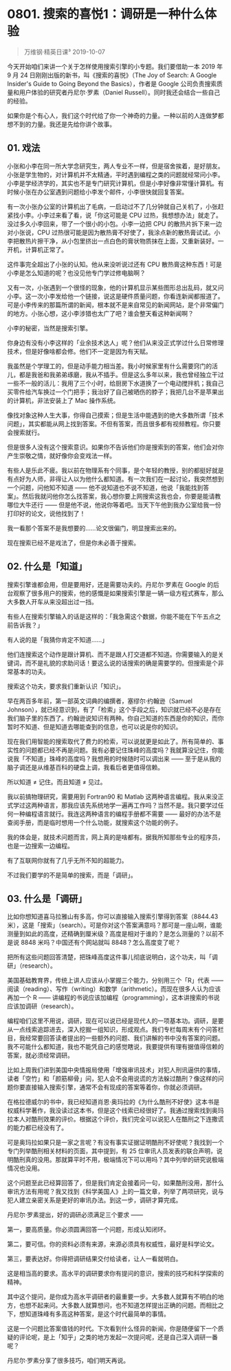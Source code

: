 # 0801. 搜索的喜悦1：调研是一种什么体验
> 万维钢·精英日课³
2019-10-07

今天开始咱们来讲一个关于怎样使用搜索引擎的小专题。我们要借助一本 2019 年 9 月 24 日刚刚出版的新书，叫《搜索的喜悦》（The Joy of Search: A Google Insider's Guide to Going Beyond the Basics），作者是 Google 公司负责搜索质量和用户体验的研究者丹尼尔·罗素（Daniel Russell）。同时我还会结合一些自己的经验。

如果你是个有心人，我们这个时代给了你一个神奇的力量。一种以前的人连做梦都想不到的力量。我还是先给你讲个故事。

## 01. 戏法

小张和小李在同一所大学念研究生，两人专业不一样，但是宿舍挨着，是好朋友。小张是学生物的，对计算机并不太精通，平时遇到编程之类的问题就经常问小李。小李是学经济学的，其实也不是专门研究计算机，但是小李好像非常懂计算机。有时候小张在办公室遇到问题给小李发个邮件，小李很快就回复答案。

有一次小张办公室的计算机出了毛病，一启动过不了几分钟就自己关机了，小张赶紧找小李。小李过来看了看，说「你这可能是 CPU 过热，我想想办法」就走了。没过多久小李回来，带了一个很小的小包。小李一边把 CPU 的散热片拆下来一边对小张说，CPU 过热很可能是因为散热膏不好使了，我涂点新的散热膏试试。小李把散热片擦干净，从小包里挤出一点白色的膏状物质抹在上面，又重新装好。一开机，计算机正常了。

这件事完全超出了小张的认知。他从来没听说过还有 CPU 散热膏这种东西！可是小李是怎么知道的呢？也没见他专门学过修电脑啊？

又有一次，小张遇到一个很怪的现象，他的计算机显示某些图形总出乱码，就又问小李。这一次小李发给他一个链接，说这是硬件质量问题，你看连新闻都报道了。可是小李传来的那篇所谓的新闻，根本就不是来自常见的新闻网站，是个非常偏门的地方。小张心想，这小李涉猎也太广了吧？谁会整天看这种新闻啊？

小李的秘密，当然是搜索引擎。

你身边有没有小李这样的「业余技术达人」呢？他们从来没正式学过什么日常修理技术，但是好像啥都会修。他们不一定是因为有天赋。

我虽然是个学理工的，但是动手能力相当差。我小时候家里有什么需要窍门的活儿，都是我爸和我弟弟琢磨，我从不插手。但是这么多年以来，我也曾经独立干过一些不一般的活儿：我用了三个小时，给厨房下水道换了一个电动搅拌机；我自己买零件给汽车换过一个门把手；我治好了自己被晒伤的脖子；我把几台不是苹果出的计算机，非法安装上了 Mac 操作系统。

像找对象这种人生大事，你得自己摸索；但是生活中能遇到的绝大多数所谓「技术问题」，其实都能从网上找到答案。不但有答案，而且很多都有视频教程。你只要会搜索就行。

但是很多人没有这个搜索意识。如果你不告诉他们你是搜索到的答案，他们会对你产生崇敬之情，就好像你会变戏法一样。

有些人是乐此不疲。我以前在物理系有个同事，是个年轻的教授，别的都挺好就是有点好为人师，非得让人以为他什么都知道。有一次我们在一起讨论，我突然想到一个问题，问他知不知道 —— 他不说知道也不说不知道，他说「我能找到答案」。然后我就问他你怎么找答案，我心想你要上网搜索这我也会，你要是能请教哪位大牛还行 —— 但是他不说，他说你等着吧。当天下午他到我办公室给我一份打印好的论文，说他找到了！

我一看那个答案不是我想要的……论文很偏门，明显搜索出来的。

现在搜索已经不是戏法了，但是你未必善于搜索。

## 02. 什么是「知道」

搜索引擎谁都会用，但是要用好，还是需要功夫的。丹尼尔·罗素在 Google 的后台观察了很多用户的搜索，他的感慨是如果搜索引擎是一辆一级方程式赛车，那么大多数人开车从来没超出过一挡。

有些人在搜索引擎输入的话是这样的：「我急需这个数据，你能不能在下午五点之前告诉我？」

有人说的是「我猜你肯定不知道……」

他们连搜索这个动作是跟计算机、而不是跟人打交道都不知道。你需要输入的是关键词，而不是礼貌的求助问话！要这么说的话搜索的确是需要学的。但搜索是个非常基本的功夫。

搜索这个功夫，要求我们重新认识「知识」。

早在两百多年前，第一部英文词典的编撰者，塞缪尔·约翰逊（Samuel Johnson），就已经意识到，有了「检索」这个手段之后，知识就已经不必是存在我们脑子里的东西了。约翰逊说知识有两种。你自己知道的东西是你的知识，而你暂时不知道、但是知道去哪能查到的信息，也可以说是你的知识。

现在我们用智能的搜索取代了费力的检索，可以说就更是如此了。所有简单的、事实性的问题都已经不再是问题。我有必要记住珠峰的高度吗？我就算没记住，你能说我「不知道」珠峰的高度吗？我想用的时候随时可以调出来 —— 至于是从我的脑子调还是从维基百科的硬盘上调，我看后者更值得信赖。

所以知道 ≠ 记住。而且知道 ≠ 见过。

我以前搞物理研究，需要用到 Fortran90 和 Matlab 这两种语言编程。我从来没正式学过这两种语言，那我应该先系统地学一遍再工作吗？当然不是。我只要学过任何一种编程语言就行。我连这两种语言的编程手册都不需要 —— 最好的办法不是查阅手册，而是临时想用一个什么功能，就搜索这个功能的例子。

我的体会是，就技术问题而言，网上真的是啥都有。据我所知那些专业的程序员，也是一边搜索一边编程。

有了互联网你就有了几乎无所不知的超能力。

不过我们要学的不是简单的搜索，而是「调研」。

## 03. 什么是「调研」

比如你想知道喜马拉雅山有多高，你可以直接输入搜索引擎得到答案（8844.43米），这是「搜索」（search）。可是你对这个答案满意吗？那可是一座山啊，谁能测量到如此的高度，还精确到厘米级？高度是相对于谁的？是怎么测量的？以前不是说 8848 米吗？中国还有个网站就叫 8848？怎么高度变了呢？

把所有这些问题回答清楚，把珠峰高度这件事儿彻底说明白，这个功夫，叫「调研」（research）。

美国基础教育界，传统上讲人应该从小掌握三个能力，分别用三个「R」代表 —— 阅读（reading）、写作（writing）和数学（arithmetic）。而现在很多人认为应该再加一个 R —— 讲编程的书说应该加编程（programming），这本讲搜索的书说应该加调研（research）。

编程咱们这里不用说，调研，现在可以说已经是现代人的一项基本功。调研，是要从一点线索追踪进去，深入挖掘一组知识，形成观点。我们专栏每周末有个问答栏目，我经常要回答读者提出的一些额外的问题、我们讲解的书中没有答案的问题。我不可能什么都知道，我也不能凭自己的感觉瞎说，我要提供有理有据值得信赖的答案，就必须经常调研。

比如上周我们讲到美国中央情报局使用「增强审讯技术」对犯人刑讯逼供的事情，读者「空竹」和「颜筋柳骨」问，犯人会不会用说谎的方法躲过酷刑？像这样的问题你要直接输入搜索引擎，通常不会有现成的答案等着你，你就必须调研。

在格拉德威尔的书中，我已经知道肖恩·奥玛拉的《为什么酷刑不好使》这本书是权威科学著作，我没读过这本书，但是这个线索已经很好了。我通过搜索找到奥玛拉本人对酷刑效果的评价。根据这个评价，我们完全可以说犯人在酷刑之下连撒谎的能力都已经没有了。

可是奥玛拉如果只是一家之言呢？有没有事实证据证明酷刑不好使呢？我找到一个专门列举酷刑相关材料的页面，其中提到，有 25 位审讯人员发表的联合声明，说明酷刑真的没用。那就算平时不用，极端情况下可以用吗？其中列举的研究说极端情况也没用。

这个问题至此已经算回答了，但是我们肯定会接着问一句，如果酷刑没用，那什么审讯方法有用呢？我又找到《科学美国人》上的一篇文章，列举了两项研究，说与犯人建立亲密关系是更好的审讯办法。到这一步，调研才算完成。

丹尼尔·罗素提出，好的调研必须满足三个要求 ——

第一，要高质量。你必须圆满回答一个问题，形成认知闭环。

第二，要可信。你的资料必须有来源，来源必须具有权威性，最好是科学论文。

第三，要表达好。你得把调研结果交付给读者，让人一看就明白。

这是相当高的要求。高水平的调研要求你有提问的意识，搜索的技巧和科学探索的精神。

其中这个提问，是你成为高水平调研者的最重要一步。大多数人就算有不明白的地方，也想不起来问。大多数人就算想问，也不知道怎样提出正确的问题。而相比之下，想知道珠峰有多高这种答案，是这个时代最简单的事情。

这是一个问题比答案值钱的时代。下次看到什么怪异的新闻，你是随便留下一个质疑的评论呢，是上「知乎」之类的地方发起一次提问呢，还是自己深入调研一番呢？

丹尼尔·罗素分享了很多技巧，咱们明天再说。